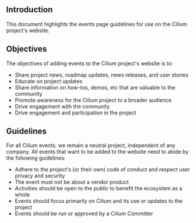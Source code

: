 ## Introduction

This document highlights the events page guidelines for use on the Cilium project's website.

## Objectives

The objectives of adding events to the Cilium project's website is to:
- Share project news, roadmap updates, news releases, and user stories
- Educate on project updates
- Share information on how-tos, demos, etc that are valuable to the community
- Promote awareness for the Cilium project to a broader audience
- Drive engagement with the community
- Drive engagement and participation in the project

## Guidelines

For all Cilium events, we remain a neutral project, independent of any company. All events that want to be added to the website need to abide by the following guidelines:

- Adhere to the project's (or their own) code of conduct and respect user privacy and security
- The event must not be about a vendor product
- Activities should be open to the public to benefit the ecosystem as a whole
- Events should focus primarily on Cilium and its use or updates to the project
- Events should be run or approved by a Cilium Committer
